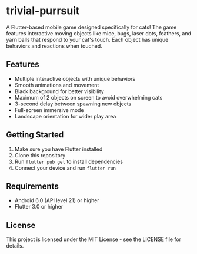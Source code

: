 # trivial-purrsuit

A Flutter-based mobile game designed specifically for cats! The game features interactive moving objects like mice, bugs, laser dots, feathers, and yarn balls that respond to your cat's touch. Each object has unique behaviors and reactions when touched.

## Features

- Multiple interactive objects with unique behaviors
- Smooth animations and movement
- Black background for better visibility
- Maximum of 2 objects on screen to avoid overwhelming cats
- 3-second delay between spawning new objects
- Full-screen immersive mode
- Landscape orientation for wider play area

## Getting Started

1. Make sure you have Flutter installed
2. Clone this repository
3. Run `flutter pub get` to install dependencies
4. Connect your device and run `flutter run`

## Requirements

- Android 6.0 (API level 21) or higher
- Flutter 3.0 or higher

## License

This project is licensed under the MIT License - see the LICENSE file for details.
